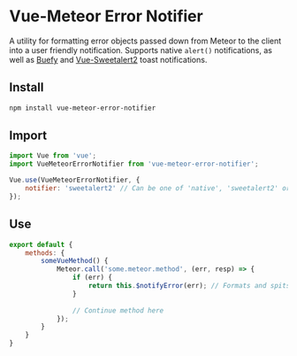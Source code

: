 # Vue-Meteor Error Notifier
A utility for formatting error objects passed down from Meteor to the client into a user friendly notification.
Supports native `alert()` notifications, as well as [Buefy](https://buefy.github.io/#/) and
[Vue-Sweetalert2](https://github.com/avil13/vue-sweetalert2#readme) toast notifications.

## Install
```sh
npm install vue-meteor-error-notifier
```

## Import
```js
import Vue from 'vue';
import VueMeteorErrorNotifier from 'vue-meteor-error-notifier';

Vue.use(VueMeteorErrorNotifier, {
    notifier: 'sweetalert2' // Can be one of 'native', 'sweetalert2' or 'buefy'
});
```

## Use
```js
export default {
    methods: {
        someVueMethod() {
            Meteor.call('some.meteor.method', (err, resp) => {
                if (err) {
                    return this.$notifyError(err); // Formats and spits out a user friendly error notification
                }
               
                // Continue method here
            });
        }
    }
}
```
